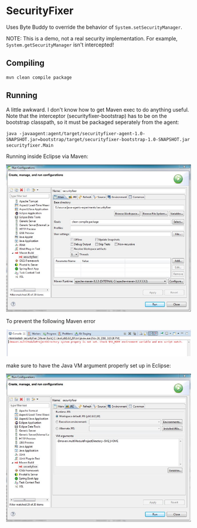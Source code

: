 # SecurityFixer

Uses Byte Buddy to override the behavior of `System.setSecurityManager`.

NOTE: This is a demo, not a real security implementation.  For example, `System.getSecurityManager` isn't intercepted!  

## Compiling

```
mvn clean compile package
```

## Running

A little awkward.  I don't know how to get Maven exec to do anything useful.  Note that the interceptor (securityfixer-bootstrap) has to be on the bootstrap classpath, so
it must be packaged seperately from the agent:

```
java -javaagent:agent/target/securityfixer-agent-1.0-SNAPSHOT.jar=bootstrap/target/securityfixer-bootstrap-1.0-SNAPSHOT.jar securityfixer.Main
```

Running inside Eclipse via Maven:


![Main Tab](https://github.com/excelsiorsoft/java-agents-experiments/blob/master/images/Capture.JPG)

To prevent the following Maven error

![Maven Eclipse Error](https://github.com/excelsiorsoft/java-agents-experiments/blob/master/images/Capture3.JPG)

 make sure to have the Java VM argument properly set up in Eclipse:


![JRE Tab](https://github.com/excelsiorsoft/java-agents-experiments/blob/master/images/Capture2.JPG)